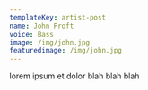 ```yaml
---
templateKey: artist-post
name: John Proft
voice: Bass
image: /img/john.jpg
featuredimage: /img/john.jpg
---
```

lorem ipsum et dolor blah blah blah
